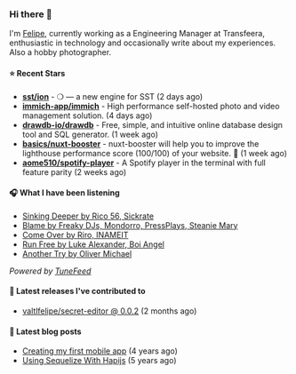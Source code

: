 ### Hi there 👋

I'm [Felipe](https://felipevm.com), currently working as a Engineering Manager at Transfeera, enthusiastic in technology and occasionally write about my experiences. Also a hobby photographer.

#### ⭐ Recent Stars
- **[sst/ion](https://github.com/sst/ion)** - ❍ — a new engine for SST (2 days ago)
- **[immich-app/immich](https://github.com/immich-app/immich)** - High performance self-hosted photo and video management solution. (4 days ago)
- **[drawdb-io/drawdb](https://github.com/drawdb-io/drawdb)** - Free, simple, and intuitive online database design tool and SQL generator. (1 week ago)
- **[basics/nuxt-booster](https://github.com/basics/nuxt-booster)** - nuxt-booster will help you to improve the lighthouse performance score (100/100) of your website. 🚀 (1 week ago)
- **[aome510/spotify-player](https://github.com/aome510/spotify-player)** - A Spotify player in the terminal with full feature parity (2 weeks ago)

#### 🎧 What I have been listening
- [Sinking Deeper by Rico 56, Sickrate](https://open.spotify.com/track/1jq1J3JYkaYCvJl9voa2tT)
- [Blame by Freaky DJs, Mondorro, PressPlays, Steanie Mary](https://open.spotify.com/track/61R8wqd0hPHQrUDhb5dHbY)
- [Come Over by Riro, INAMEIT](https://open.spotify.com/track/63uay5BwSvh1l2FiOSdQzk)
- [Run Free by Luke Alexander, Boi Angel](https://open.spotify.com/track/4lWYUvPP52H4JR2d8senZA)
- [Another Try by Oliver Michael](https://open.spotify.com/track/5uYdy0YHp32155stMBqjsn)

_Powered by [TuneFeed](https://tunefeed.app?ref=valtlfelipe-gh-profile)_ 

#### 🚀 Latest releases I've contributed to


- [valtlfelipe/secret-editor @ 0.0.2](https://github.com/valtlfelipe/secret-editor/releases/tag/0.0.2) (2 months ago)

#### 📄 Latest blog posts
- [Creating my first mobile app](https://felipevm.com/posts/creating-my-first-mobile-app/) (4 years ago)
- [Using Sequelize With Hapijs](https://felipevm.com/posts/using-sequelize-with-hapijs/) (5 years ago)
